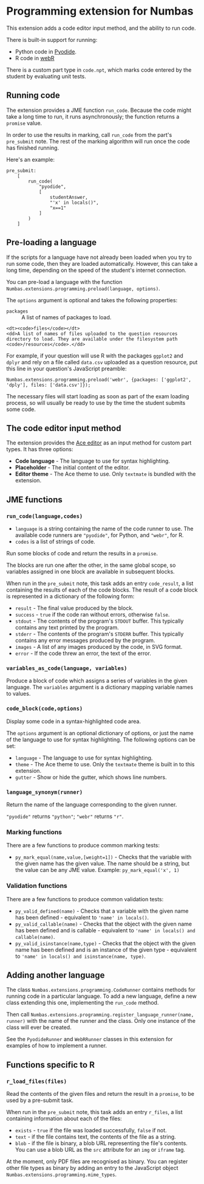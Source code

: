 # Programming extension for Numbas

This extension adds a code editor input method, and the ability to run code.

There is built-in support for running:

* Python code in [Pyodide](https://pyodide.org/).
* R code in [webR](https://github.com/georgestagg/webR/)

There is a custom part type in `code.npt`, which marks code entered by the student by evaluating unit tests.

## Running code

The extension provides a JME function `run_code`.
Because the code might take a long time to run, it runs asynchronously; the function returns a `promise` value.

In order to use the results in marking, call `run_code` from the part's `pre_submit` note.
The rest of the marking algorithm will run once the code has finished running.

Here's an example:

```
pre_submit: 
    [
        run_code(
            "pyodide", 
            [
                studentAnswer,
                "'x' in locals()",
                "x==1"
            ]
        )
    ]
```

## Pre-loading a language

If the scripts for a language have not already been loaded when you try to run some code, then they are loaded automatically.
However, this can take a long time, depending on the speed of the student's internet connection.

You can pre-load a language with the function `Numbas.extensions.programming.preload(language, options)`.

The `options` argument is optional and takes the following properties:

<dl>
    <dt><code>packages</code></dt>
    <dd>A list of names of packages to load.</dd>
    
    <dt><code>files</code></dt>
    <dd>A list of names of files uploaded to the question resources directory to load. They are available under the filesystem path <code>/resources</code>.</dd>
</dl>

For example, if your question will use R with the packages `ggplot2` and `dplyr` and rely on a file called `data.csv` uploaded as a question resource, put this line in your question's JavaScript preamble:

```
Numbas.extensions.programming.preload('webr', {packages: ['ggplot2', 'dply'], files: ['data.csv']});
```

The necessary files will start loading as soon as part of the exam loading process, so will usually be ready to use by the time the student submits some code.

## The code editor input method

The extension provides the [Ace editor](https://ace.c9.io/) as an input method for custom part types.
It has three options:

* **Code language** - The language to use for syntax highlighting.
* **Placeholder** - The initial content of the editor.
* **Editor theme** - The Ace theme to use. Only `textmate` is bundled with the extension.

## JME functions

### `run_code(language,codes)`

* `language` is a string containing the name of the code runner to use. The available code runners are `"pyodide"`, for Python, and `"webr"`, for R.
* `codes` is a list of strings of code.

Run some blocks of code and return the results in a `promise`.

The blocks are run one after the other, in the same global scope, so variables assigned in one block are available in subsequent blocks.

When run in the `pre_submit` note, this task adds an entry `code_result`, a list containing the results of each of the code blocks.
The result of a code block is represented in a dictionary of the following form:

* `result` - The final value produced by the block.
* `success` - `true` if the code ran without errors, otherwise `false`.
* `stdout` - The contents of the program's `STDOUT` buffer. This typically contains any text printed by the program.
* `stderr` - The contents of the program's `STDERR` buffer. This typically contains any error messages produced by the program.
* `images` - A list of any images produced by the code, in SVG format.
* `error` - If the code threw an error, the text of the error.

### `variables_as_code(language, variables)`

Produce a block of code which assigns a series of variables in the given language.
The `variables` argument is a dictionary mapping variable names to values.

### `code_block(code,options)`

Display some code in a syntax-highlighted code area.

The `options` argument is an optional dictionary of options, or just the name of the language to use for syntax highlighting.
The following options can be set:

* `language` - The language to use for syntax highlighting.
* `theme` - The Ace theme to use. Only the `textmate` theme is built in to this extension.
* `gutter` - Show or hide the gutter, which shows line numbers.

### `language_synonym(runner)`

Return the name of the language corresponding to the given runner.

`"pyodide"` returns `"python"`; `"webr"` returns `"r"`.

### Marking functions

There are a few functions to produce common marking tests:

* `py_mark_equal(name,value,[weight=1])` - Checks that the variable with the given name has the given value. The name should be a string, but the value can be any JME value. Example: `py_mark_equal('x', 1)`

### Validation functions

There are a few functions to produce common validation tests:

* `py_valid_defined(name)` - Checks that a variable with the given name has been defined - equivalent to `'name' in locals()`.
* `py_valid_callable(name)` - Checks that the object with the given name has been defined and is callable - equivalent to `'name' in locals() and callable(name)`. 
* `py_valid_isinstance(name,type)` - Checks that the object with the given name has been defined and is an instance of the given type - equivalent to `'name' in locals() and isinstance(name, type)`.

## Adding another language

The class `Numbas.extensions.programming.CodeRunner` contains methods for running code in a particular language.
To add a new language, define a new class extending this one, implementing the `run_code` method.

Then call `Numbas.extensions.programming.register_language_runner(name, runner)` with the name of the runner and the class.
Only one instance of the class will ever be created.

See the `PyodideRunner` and `WebRRunner` classes in this extension for examples of how to implement a runner.

## Functions specific to R

### `r_load_files(files)`

Read the contents of the given files and return the result in a `promise`, to be used by a pre-submit task.

When run in the `pre_submit` note, this task adds an entry `r_files`, a list containing information about each of the files:

* `exists` - `true` if the file was loaded successfully, `false` if not.
* `text` - if the file contains text, the contents of the file as a string.
* `blob` - if the file is binary, a blob URL representing the file's contents. You can use a blob URL as the `src` attribute for an `img` or `iframe` tag.

At the moment, only PDF files are recognised as binary. You can register other file types as binary by adding an entry to the JavaScript object `Numbas.extensions.programming.mime_types`.

